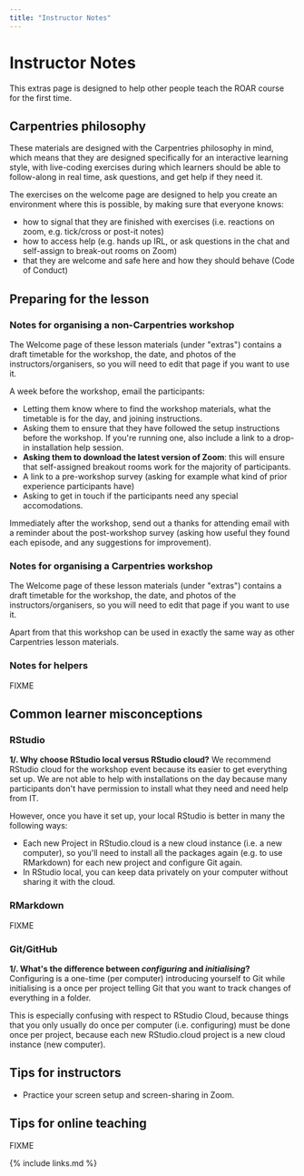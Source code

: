 ```yaml
---
title: "Instructor Notes"
---
```


Instructor Notes
=================

This extras page is designed to help other people teach the ROAR course for the first time. 

## Carpentries philosophy
These materials are designed with the Carpentries philosophy in mind, which means that they are designed specifically for an interactive learning style, with live-coding exercises during which learners should be able to follow-along in real time, ask questions, and get help if they need it.

The exercises on the welcome page are designed to help you create an environment where this is possible, by making sure that everyone knows:
- how to signal that they are finished with exercises (i.e. reactions on zoom, e.g. tick/cross or post-it notes)
- how to access help (e.g. hands up IRL, or ask questions in the chat and self-assign to break-out rooms on Zoom)
- that they are welcome and safe here and how they should behave (Code of Conduct) 

## Preparing for the lesson

### Notes for organising a non-Carpentries workshop
The Welcome page of these lesson materials (under "extras") contains a draft timetable for the workshop, the date, and photos of the instructors/organisers, so you will need to edit that page if you want to use it.

A week before the workshop, email the participants:
- Letting them know where to find the workshop materials, what the timetable is for the day, and joining instructions.
- Asking them to ensure that they have followed the setup instructions before the workshop. If you're running one, also include a link to a drop-in installation help session.
- **Asking them to download the latest version of Zoom**: this will ensure that self-assigned breakout rooms work for the majority of participants. 
- A link to a pre-workshop survey (asking for example what kind of prior experience participants have)
- Asking to get in touch if the participants need any special accomodations.

Immediately after the workshop, send out a thanks for attending email with a reminder about the post-workshop survey (asking how useful they found each episode, and any suggestions for improvement).

### Notes for organising a Carpentries workshop

The Welcome page of these lesson materials (under "extras") contains a draft timetable for the workshop, the date, and photos of the instructors/organisers, so you will need to edit that page if you want to use it.

Apart from that this workshop can be used in exactly the same way as other Carpentries lesson materials.

### Notes for helpers

FIXME

## Common learner misconceptions

### RStudio

**1/. Why choose RStudio local versus RStudio cloud?**
We recommend RStudio cloud for the workshop event because its easier to get everything set up. We are not able to help with installations on the day because many participants don't have permission to install what they need and need help from IT.

However, once you have it set up, your local RStudio is better in many the following ways:
- Each new Project in RStudio.cloud is a new cloud instance (i.e. a new computer), so you'll need to install all the packages again (e.g. to use RMarkdown) for each new project and configure Git again.
- In RStudio local, you can keep data privately on your computer without sharing it with the cloud.

### RMarkdown
FIXME

### Git/GitHub

**1/. What's the difference between _configuring_ and _initialising_?**
Configuring is a one-time (per computer) introducing yourself to Git while initialising is a once per project telling Git that you want to track changes of everything in a folder.

This is especially confusing with respect to RStudio Cloud,  because things that you only usually do once per computer (i.e. configuring) must be done once per project, because each new RStudio.cloud project is a new cloud instance (new computer).

## Tips for instructors
- Practice your screen setup and screen-sharing in Zoom.

## Tips for online teaching
FIXME

{% include links.md %}
